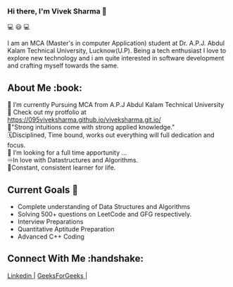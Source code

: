 ### Hi there, I'm Vivek Sharma 👋
<p>💻 😃 💻</p>
I am an MCA (Master's in computer Application) student at Dr. A.P.J. Abdul Kalam Technical University, Lucknow(U.P). Being a tech enthusiast I love to explore new technology and i am quite interested in software development and crafting myself towards the same.

<h2>About Me :book: </h2>

🔭 I’m currently Pursuing MCA from A.P.J Abdul Kalam Technical University<br>
🌱 Check out my protfolio at https://095viveksharma.github.io/viveksharma.git.io/<br>
🔁"Strong intuitions come with strong applied knowledge." <br>
🗓️Disciplined, Time bound, works out everything will full dedication and focus.<br>
🤔 I’m looking for a full time apportunity ...<br>
♾️In love with Datastructures and Algorithms.<br>
💯Constant, consistent learner for life.<br>

<h2> Current Goals 🔭 </h2>

- Complete understanding of Data Structures and Algorithms
- Solving 500+ questions on LeetCode and GFG respectively.
- Interview Preparations
- Quantitative Aptitude Preparation
- Advanced C++ Coding 

<h2>Connect With Me :handshake: </h2>
<p>
  <a href = "https://www.linkedin.com/in/vivek-sharma-7b64a6169/"> Linkedin </a> <span> | </span>
  <a href = "https://auth.geeksforgeeks.org/user/095viveksharma/profile"> GeeksForGeeks </a> <span> | </span>
</p>


